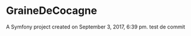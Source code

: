 GraineDeCocagne
===============

A Symfony project created on September 3, 2017, 6:39 pm.
test de commit
